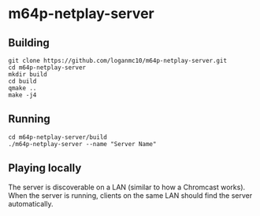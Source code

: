# m64p-netplay-server

## Building
```
git clone https://github.com/loganmc10/m64p-netplay-server.git
cd m64p-netplay-server
mkdir build
cd build
qmake ..
make -j4
```

## Running
```
cd m64p-netplay-server/build
./m64p-netplay-server --name "Server Name"
```

## Playing locally
The server is discoverable on a LAN (similar to how a Chromcast works). When the server is running, clients on the same LAN should find the server automatically.

